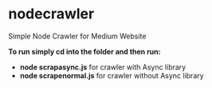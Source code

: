 # nodecrawler
Simple Node Crawler for Medium Website

**To run simply cd into the folder and then run:**

* **node scrapasync.js** for crawler with Async library
* **node scrapenormal.js** for crawler without Async library
